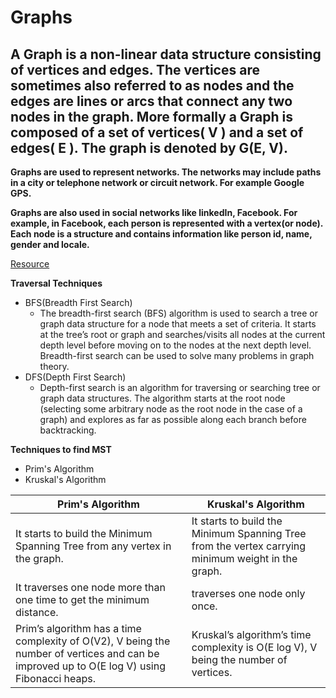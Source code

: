# Graphs
## A Graph is a non-linear data structure consisting of vertices and edges. The vertices are sometimes also referred to as nodes and the edges are lines or arcs that connect any two nodes in the graph. More formally a Graph is composed of a set of vertices( V ) and a set of edges( E ). The graph is denoted by G(E, V).


**Graphs are used to represent networks. The networks may include paths in a city or telephone network or circuit network. For example Google GPS.**

**Graphs are also used in social networks like linkedIn, Facebook. For example, in Facebook, each person is represented with a vertex(or node). Each node is a structure     and contains information like person id, name, gender and locale.**

[Resource](https://www.geeksforgeeks.org/graph-data-structure-and-algorithms/)

**Traversal Techniques**
- BFS(Breadth First Search)
  - The breadth-first search (BFS) algorithm is used to search a tree or graph data structure for a node that meets a set of criteria. It starts at the tree’s root or       graph and searches/visits all nodes at the current depth level before moving on to the nodes at the next depth level. Breadth-first search can be used to solve many     problems in graph theory.
- DFS(Depth First Search)
  - Depth-first search is an algorithm for traversing or searching tree or graph data structures. The algorithm starts at the root node (selecting some arbitrary node as    the root node in the case of a graph) and explores as far as possible along each branch before backtracking. 


**Techniques to find MST**
- Prim's Algorithm
- Kruskal's Algorithm


| Prim's Algorithm | Kruskal's Algorithm |
|---------------------------------------- | ---------------------------------------- |
| It starts to build the Minimum Spanning Tree from any vertex in the graph. | It starts to build the Minimum Spanning Tree from the vertex carrying minimum weight in the graph. |
| It traverses one node more than one time to get the minimum distance. | traverses one node only once. |
| Prim’s algorithm has a time complexity of O(V2), V being the number of vertices and can be improved up to O(E log V) using Fibonacci heaps. | Kruskal’s algorithm’s time complexity is O(E log V), V being the number of vertices. |
                                          
